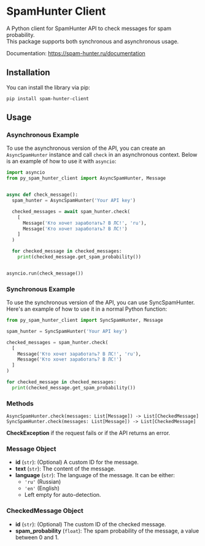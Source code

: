 # SpamHunter Client

A Python client for SpamHunter API to check messages for spam probability.<br>This package supports both synchronous and asynchronous usage.

Documentation: https://spam-hunter.ru/documentation

## Installation

You can install the library via pip:

`pip install spam-hunter-client`

## Usage

### Asynchronous Example

To use the asynchronous version of the API, you can create an `AsyncSpamHunter` instance and call `check` in an asynchronous context. Below is an example of how to use it with `asyncio`:

```python
import asyncio
from py_spam_hunter_client import AsyncSpamHunter, Message


async def check_message():
  spam_hunter = AsyncSpamHunter('Your API key')

  checked_messages = await spam_hunter.check(
    [
      Message('Кто хочет заработать? В ЛС!', 'ru'),
      Message('Кто хочет заработать? В ЛС!')
    ]
  )

  for checked_message in checked_messages:
    print(checked_message.get_spam_probability())


asyncio.run(check_message())
```

### Synchronous Example
To use the synchronous version of the API, you can use SyncSpamHunter. Here's an example of how to use it in a normal Python function:

```python
from py_spam_hunter_client import SyncSpamHunter, Message

spam_hunter = SyncSpamHunter('Your API key')

checked_messages = spam_hunter.check(
  [
    Message('Кто хочет заработать? В ЛС!', 'ru'),
    Message('Кто хочет заработать? В ЛС!')
  ]
)

for checked_message in checked_messages:
  print(checked_message.get_spam_probability())
```
    

### Methods
`AsyncSpamHunter.check(messages: List[Message]) -> List[CheckedMessage]`<br>`SyncSpamHunter.check(messages: List[Message]) -> List[CheckedMessage]`

**CheckException** if the request fails or if the API returns an error.

### Message Object

- **id** (`str`): (Optional) A custom ID for the message.
- **text** (`str`): The content of the message.
- **language** (`str`): The language of the message. It can be either:
  - `'ru'` (Russian)
  - `'en'` (English)
  - Left empty for auto-detection.

### CheckedMessage Object

- **id** (`str`): (Optional) The custom ID of the checked message.
- **spam_probability** (`float`): The spam probability of the message, a value between 0 and 1.


